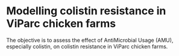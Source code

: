 # Modelling colistin resistance in ViParc chicken farms

The objective is to assess the effect of AntiMicrobial Usage (AMU), especially colistin, on colistin resistance in ViParc chicken farms.